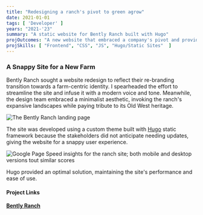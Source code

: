```yaml
---
title: "Redesigning a ranch's pivot to green agrow"
date: 2021-01-01
tags: [ 'Developer' ]
years: "2021-'23"
summary: "A static website for Bently Ranch built with Hugo"
projOutcomes: "A new website that embraced a company's pivot and provided an optimized user experience."
projSkills: [ "Frontend", "CSS", "JS", "Hugo/Static Sites"  ]
---
```


### A Snappy Site for a New Farm

Bently Ranch sought a website redesign to reflect their re-branding transition towards a farm-centric identity. I spearheaded the effort to streamline the site and infuse it with a modern voice and tone. Meanwhile, the design team embraced a minimalist aesthetic, invoking the ranch's expansive landscapes while paying tribute to its Old West heritage.

![The Bently Ranch landing page](/bently-ranch-hero.jpg)

The site was developed using a custom theme built with [Hugo](https://gohugo.io/) static framework because the stakeholders did not anticipate needing updates, giving the website for a snappy user experience.

![Google Page Speed insights for the ranch site; both mobile and desktop versions tout similar scores](/ranch-page-speed.jpg)

Hugo provided an optimal solution, maintaining the site's performance and ease of use.

#### Project Links

**[Bently Ranch](https://bentlyranch.com/)**  